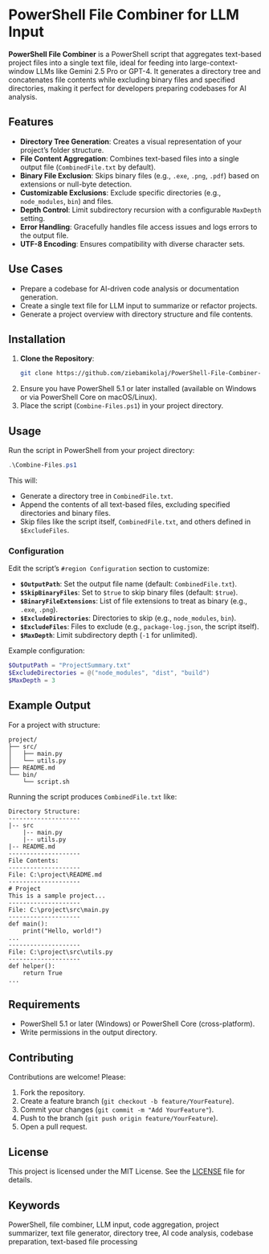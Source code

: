 # PowerShell File Combiner for LLM Input

**PowerShell File Combiner** is a PowerShell script that aggregates text-based project files into a single text file, ideal for feeding into large-context-window LLMs like Gemini 2.5 Pro or GPT-4. It generates a directory tree and concatenates file contents while excluding binary files and specified directories, making it perfect for developers preparing codebases for AI analysis.

## Features

- **Directory Tree Generation**: Creates a visual representation of your project’s folder structure.
- **File Content Aggregation**: Combines text-based files into a single output file (`CombinedFile.txt` by default).
- **Binary File Exclusion**: Skips binary files (e.g., `.exe`, `.png`, `.pdf`) based on extensions or null-byte detection.
- **Customizable Exclusions**: Exclude specific directories (e.g., `node_modules`, `bin`) and files.
- **Depth Control**: Limit subdirectory recursion with a configurable `MaxDepth` setting.
- **Error Handling**: Gracefully handles file access issues and logs errors to the output file.
- **UTF-8 Encoding**: Ensures compatibility with diverse character sets.

## Use Cases

- Prepare a codebase for AI-driven code analysis or documentation generation.
- Create a single text file for LLM input to summarize or refactor projects.
- Generate a project overview with directory structure and file contents.

## Installation

1. **Clone the Repository**:
   ```bash
   git clone https://github.com/ziebamikolaj/PowerShell-File-Combiner-for-LLM-Input
   ```
2. Ensure you have PowerShell 5.1 or later installed (available on Windows or via PowerShell Core on macOS/Linux).
3. Place the script (`Combine-Files.ps1`) in your project directory.

## Usage

Run the script in PowerShell from your project directory:

```powershell
.\Combine-Files.ps1
```

This will:

- Generate a directory tree in `CombinedFile.txt`.
- Append the contents of all text-based files, excluding specified directories and binary files.
- Skip files like the script itself, `CombinedFile.txt`, and others defined in `$ExcludeFiles`.

### Configuration

Edit the script’s `#region Configuration` section to customize:

- **`$OutputPath`**: Set the output file name (default: `CombinedFile.txt`).
- **`$SkipBinaryFiles`**: Set to `$true` to skip binary files (default: `$true`).
- **`$BinaryFileExtensions`**: List of file extensions to treat as binary (e.g., `.exe`, `.png`).
- **`$ExcludeDirectories`**: Directories to skip (e.g., `node_modules`, `bin`).
- **`$ExcludeFiles`**: Files to exclude (e.g., `package-log.json`, the script itself).
- **`$MaxDepth`**: Limit subdirectory depth (`-1` for unlimited).

Example configuration:

```powershell
$OutputPath = "ProjectSummary.txt"
$ExcludeDirectories = @("node_modules", "dist", "build")
$MaxDepth = 3
```

## Example Output

For a project with structure:

```
project/
├── src/
│   ├── main.py
│   └── utils.py
├── README.md
└── bin/
    └── script.sh
```

Running the script produces `CombinedFile.txt` like:

```
Directory Structure:
--------------------
|-- src
    |-- main.py
    |-- utils.py
|-- README.md
--------------------
File Contents:
--------------------
File: C:\project\README.md
--------------------
# Project
This is a sample project...
--------------------
File: C:\project\src\main.py
--------------------
def main():
    print("Hello, world!")
...
--------------------
File: C:\project\src\utils.py
--------------------
def helper():
    return True
...
```

## Requirements

- PowerShell 5.1 or later (Windows) or PowerShell Core (cross-platform).
- Write permissions in the output directory.

## Contributing

Contributions are welcome! Please:

1. Fork the repository.
2. Create a feature branch (`git checkout -b feature/YourFeature`).
3. Commit your changes (`git commit -m "Add YourFeature"`).
4. Push to the branch (`git push origin feature/YourFeature`).
5. Open a pull request.

## License

This project is licensed under the MIT License. See the [LICENSE](LICENSE) file for details.

## Keywords

PowerShell, file combiner, LLM input, code aggregation, project summarizer, text file generator, directory tree, AI code analysis, codebase preparation, text-based file processing
